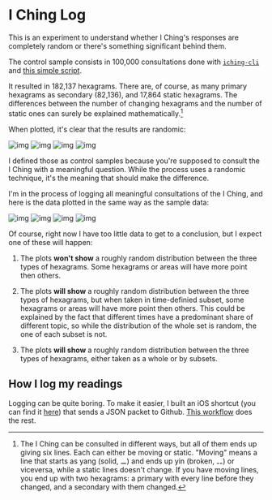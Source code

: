 # I Ching Log

This is an experiment to understand whether I Ching's responses are completely random or there's something significant behind them.

The control sample consists in 100,000 consultations done with [`iching-cli`](https://github.com/cantaprete/iching-cli) and [this simple script](data/control_sample_gen.sh).

It resulted in 182,137 hexagrams. There are, of course, as many primary hexagrams as secondary (82,136), and 17,864 static hexagrams.  The differences between the number of changing hexagrams and the number of static ones can surely be explained mathematically.[^1]

When plotted, it's clear that the results are randomic:

![img](./docs/random_bars.png)
![img](./docs/random_radar.png)
![img](./docs/random_moving.png)
![img](./docs/random_moving_no.png)

I defined those as control samples because you're supposed to consult the I Ching with a meaningful question.  While the process uses a randomic technique, it's the meaning that should make the difference.

I'm in the process of logging all meaningful consultations of the I Ching, and here is the data plotted in the same way as the sample data:

![img](./docs/meaningful_bars.png)
![img](./docs/meaningful_radar.png)
![img](./docs/meaningful_moving.png)
![img](./docs/meaningful_moving_no.png)

Of course, right now I have too little data to get to a conclusion, but I expect one of these will happen:

1. The plots **won't show** a roughly random distribution between the three types of hexagrams.  Some hexagrams or areas will have more point then others.

2. The plots **will show** a roughly random distribution between the three types of hexagrams, but when taken in time-definied subset, some hexagrams or areas will have more point then others.  This could be explained by the fact that different times have a predominant share of different topic, so while the distribution of the whole set is random, the one of each subset is not.

3. The plots **will show** a roughly random distribution between the three types of hexagrams, either taken as a whole or by subsets.

## How I log my readings

Logging can be quite boring. To make it easier, I built an iOS shortcut (you can find it [here](Record%20response.shortcut)) that sends a JSON packet to Github.  [This workflow](.github/workflows/update_data.yml) does the rest.

[^1]: The I Ching can be consulted in different ways, but all of them ends up giving six lines. Each can either be moving or static. "Moving" means a line that starts as yang (solid, ⚊) and ends up yin (broken, ⚋) or viceversa, while a static lines doesn't change. If you have moving lines, you end up with two hexagrams: a primary with every line before they changed, and a secondary with them changed.

